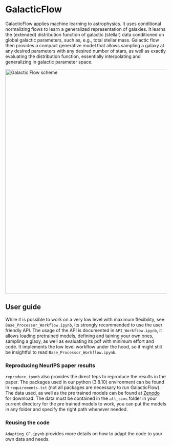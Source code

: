 # GalacticFlow

GalacticFlow applies machine learning to astrophysics. It uses conditional normalizing flows to learn a generalized representation of galaxies. It learns the (extended) distribution function of galactic (stellar) data conditioned on global galactic parameters, such as, e.g., total stellar mass. Galactic flow then provides a compact generative model that allows sampling a galaxy at any desired parameters with any desired number of stars, as well as exactly evaluating the distribution function, essentially interpolating and generalizing in galactic parameter space.


<img src="https://github.com/luwo9/GalacticFlow/assets/126659866/e3a9c26e-306c-4a0d-8981-e939fabcc127" alt="Galactic Flow scheme" width="700">

## User guide
While it is possible to work on a very low level with maximum flexibility, see `Base_Processor_Workflow.ipynb`, its strongly recommended to use the user friendly API. The usage of the API is documented in `API_Workflow.ipynb`, it allows loading pretrained models, defining and taining your own ones, sampling a glaxy, as well as evaluating its pdf with minimum effort and code. It implements the low level workflow under the hood, so it might still be insightful to read `Base_Processor_Workflow.ipynb`.

### Reproducing NeurIPS paper results
`reproduce.ipynb` also provides the direct teps to reproduce the results in the paper. The packages used in our python (3.8.10) environment can be found in `requirements.txt` (not all packages are necessary to run GalacticFlow).
The data used, as well as the pre trained models can be found at [Zenodo](https://doi.org/10.5281/zenodo.8389554) for download.
The data must be contained in the `all_sims` folder in your current directory for the pre trained models to work, you can put the models in any folder and specify the right path whenever needed.

### Reusing the code
`Adapting_GF.ipynb` provides more details on how to adapt the code to your own data and needs.
